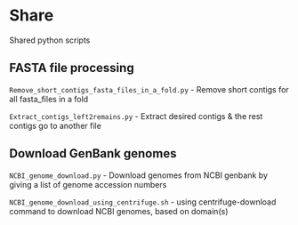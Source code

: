 # Share
Shared python scripts

## FASTA file processing
`Remove_short_contigs_fasta_files_in_a_fold.py` - Remove short contigs for all fasta_files in a fold

`Extract_contigs_left2remains.py` - Extract desired contigs & the rest contigs go to another file

## Download GenBank genomes
`NCBI_genome_download.py` - Download genomes from NCBI genbank by giving a list of genome accession numbers

`NCBI_genome_download_using_centrifuge.sh` - using centrifuge-download command to download NCBI genomes, based on domain(s) 
